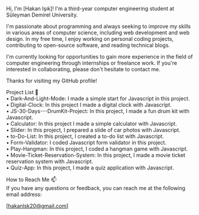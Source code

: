 Hi, I'm [Hakan Işık]! I'm a third-year computer engineering student at Süleyman Demirel University.

I'm passionate about programming and always seeking to improve my skills in various areas of computer science, including web development and web design. In my free time, I enjoy working on personal coding projects, contributing to open-source software, and reading technical blogs.

I'm currently looking for opportunities to gain more experience in the field of computer engineering through internships or freelance work. If you're interested in collaborating, please don't hesitate to contact me.

Thanks for visiting my GitHub profile!

Project List 📂    
• Dark-And-Light-Mode: I made a simple start for Javascript in this project.    
• Digital-Clock: In this project I made a digital clock with Javascript.    
• JS-30-Days---DrumKit-Project: In this project, I made a fun drum kit with Javascript.    
• Calculator: In this project I made a simple calculator with Javascript.   
• Slider: In this project, I prepared a slide of car photos with Javascript.  
• to-Do-List: In this project, I created a to-do list with Javascript.  
• Form-Validator: I coded Javascript form validator in this project.  
• Play-Hangman: In this project, I coded a hangman game with Javascript.  
• Movie-Ticket-Reservation-System: In this project, I made a movie ticket reservation system with Javascript.  
• Quiz-App: In this project, I made a quiz application with Javascript.  



How to Reach Me 📫  
If you have any questions or feedback, you can reach me at the following email address:

[hakanlsk20@gmail.com]
